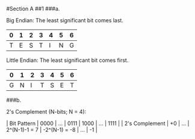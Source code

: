 #Section A
##1
###a.

Big Endian: The least significant bit comes last.

| 0 | 1 | 2 | 3 | 4 | 5 | 6 |
|---|---|---|---|---|---|---|
| T | E | S | T | I | N | G |


Little Endian: The least significant bit comes first.

| 0 | 1 | 2 | 3 | 4 | 5 | 6 |
|---|---|---|---|---|---|---|
| G | N | I | T | S | E | T |

###b.

2's Complement (N-bits; N = 4):

| Bit Pattern    | 0000 | ... | 0111          | 1000          | ... | 1111 |
| 2's Complement | +0   | ... | 2^(N-1)-1 = 7 | -2^(N-1) = -8 | ... | -1   |
